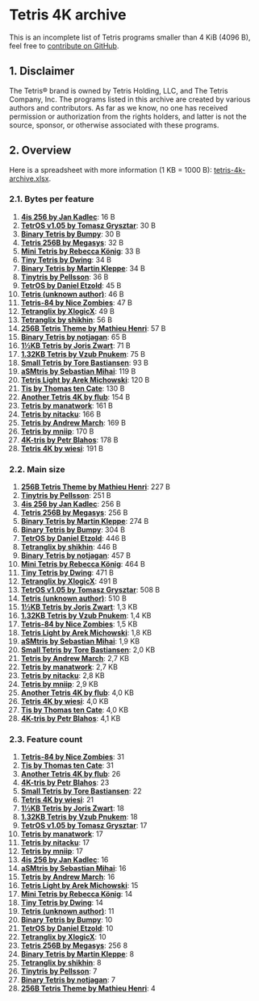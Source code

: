 # Tetris 4K archive

This is an incomplete list of Tetris programs smaller than 4 KiB (4096 B), feel free to [contribute on GitHub](https://github.com/nineteendo/tetris4karchive).

## 1. Disclaimer

The Tetris® brand is owned by Tetris Holding, LLC, and The Tetris Company, Inc. The programs listed in this archive are created by various authors and contributors. As far as we know, no one has received permission or authorization from the rights holders, and latter is not the source, sponsor, or otherwise associated with these programs.

## 2. Overview

Here is a spreadsheet with more information (1 KB = 1000 B): [tetris-4k-archive.xlsx](tetris-4k-archive.xlsx).

### 2.1. Bytes per feature

1. [**4is 256 by Jan Kadlec**](4is-256/README.md): 16 B
2. [**TetrOS v1.05 by Tomasz Grysztar**](tetros-v105/README.md): 30 B
3. [**Binary Tetris by Bumpy**](binary-tetris/README.md): 30 B
4. [**Tetris 256B by Megasys**](tetris-256b/README.md): 32 B
5. [**Mini Tetris by Rebecca König**](mini-tetris/README.md): 33 B
6. [**Tiny Tetris by Dwing**](tiny-tetris/README.md): 34 B
7. [**Binary Tetris by Martin Kleppe**](binary-tetris-2/README.md): 34 B
8. [**Tinytris by Pellsson**](tinytris/README.md): 36 B
9. [**TetrOS by Daniel Etzold**](tetros/README.md): 45 B
10. [**Tetris (unknown author)**](tetris/README.md): 46 B
11. [**Tetris-84 by Nice Zombies**](tetris-84/README.md): 47 B
12. [**Tetranglix by XlogicX**](tetranglix/README.md): 49 B
13. [**Tetranglix by shikhin**](tetranglix-2/README.md): 56 B
14. [**256B Tetris Theme by Mathieu Henri**](256b-tetris-theme/README.md): 57 B
15. [**Binary Tetris by notjagan**](binary-tetris-3/README.md): 65 B
16. [**1½KB Tetris by Joris Zwart**](1.5kb-tetris/README.md): 71 B
17. [**1.32KB Tetris by Vzub Pnukem**](1.32kb-tetris/README.md): 75 B
18. [**Small Tetris by Tore Bastiansen**](small-tetris/README.md): 93 B
19. [**aSMtris by Sebastian Mihai**](asmtris/README.md): 119 B
20. [**Tetris Light by Arek Michowski**](tetris-light/README.md): 120 B
21. [**Tis by Thomas ten Cate**](tis/README.md): 130 B
22. [**Another Tetris 4K by flub**](another-tetris-4k/README.md): 154 B
23. [**Tetris by manatwork**](tetris-2/README.md): 161 B
24. [**Tetris by nitacku**](tetris-3/README.md): 166 B
25. [**Tetris by Andrew March**](tetris-5/README.md): 169 B
26. [**Tetris by mniip**](tetris-4/README.md): 170 B
27. [**4K-tris by Petr Blahos**](4k-tris/README.md): 178 B
28. [**Tetris 4K by wiesi**](tetris-4k/README.md): 191 B

### 2.2. Main size

1. [**256B Tetris Theme by Mathieu Henri**](256b-tetris-theme/README.md): 227 B
2. [**Tinytris by Pellsson**](tinytris/README.md): 251 B
3. [**4is 256 by Jan Kadlec**](4is-256/README.md): 256 B
4. [**Tetris 256B by Megasys**](tetris-256b/README.md): 256 B
5. [**Binary Tetris by Martin Kleppe**](binary-tetris-2/README.md): 274 B
6. [**Binary Tetris by Bumpy**](binary-tetris/README.md): 304 B
7. [**TetrOS by Daniel Etzold**](tetros/README.md): 446 B
8. [**Tetranglix by shikhin**](tetranglix-2/README.md): 446 B
9. [**Binary Tetris by notjagan**](binary-tetris-3/README.md): 457 B
10. [**Mini Tetris by Rebecca König**](mini-tetris/README.md): 464 B
11. [**Tiny Tetris by Dwing**](tiny-tetris/README.md): 471 B
12. [**Tetranglix by XlogicX**](tetranglix/README.md): 491 B
13. [**TetrOS v1.05 by Tomasz Grysztar**](tetros-v105/README.md): 508 B
14. [**Tetris (unknown author)**](tetris/README.md): 510 B
15. [**1½KB Tetris by Joris Zwart**](1.5kb-tetris/README.md): 1,3 KB
16. [**1.32KB Tetris by Vzub Pnukem**](1.32kb-tetris/README.md): 1,4 KB
17. [**Tetris-84 by Nice Zombies**](tetris-84/README.md): 1,5 KB
18. [**Tetris Light by Arek Michowski**](tetris-light/README.md): 1,8 KB
19. [**aSMtris by Sebastian Mihai**](asmtris/README.md): 1,9 KB
20. [**Small Tetris by Tore Bastiansen**](small-tetris/README.md): 2,0 KB
21. [**Tetris by Andrew March**](tetris-5/README.md): 2,7 KB
22. [**Tetris by manatwork**](tetris-2/README.md): 2,7 KB
23. [**Tetris by nitacku**](tetris-3/README.md): 2,8 KB
24. [**Tetris by mniip**](tetris-4/README.md): 2,9 KB
25. [**Another Tetris 4K by flub**](another-tetris-4k/README.md): 4,0 KB
26. [**Tetris 4K by wiesi**](tetris-4k/README.md): 4,0 KB
27. [**Tis by Thomas ten Cate**](tis/README.md): 4,0 KB
28. [**4K-tris by Petr Blahos**](4k-tris/README.md): 4,1 KB

### 2.3. Feature count

1. [**Tetris-84 by Nice Zombies**](tetris-84/README.md): 31
2. [**Tis by Thomas ten Cate**](tis/README.md): 31
3. [**Another Tetris 4K by flub**](another-tetris-4k/README.md): 26
4. [**4K-tris by Petr Blahos**](4k-tris/README.md): 23
5. [**Small Tetris by Tore Bastiansen**](small-tetris/README.md): 22
6. [**Tetris 4K by wiesi**](tetris-4k/README.md): 21
7. [**1½KB Tetris by Joris Zwart**](1.5kb-tetris/README.md): 18
8. [**1.32KB Tetris by Vzub Pnukem**](1.32kb-tetris/README.md): 18
9. [**TetrOS v1.05 by Tomasz Grysztar**](tetros-v105/README.md): 17
10. [**Tetris by manatwork**](tetris-2/README.md): 17
11. [**Tetris by nitacku**](tetris-3/README.md): 17
12. [**Tetris by mniip**](tetris-4/README.md): 17
13. [**4is 256 by Jan Kadlec**](4is-256/README.md): 16
14. [**aSMtris by Sebastian Mihai**](asmtris/README.md): 16
15. [**Tetris by Andrew March**](tetris-5/README.md): 16
16. [**Tetris Light by Arek Michowski**](tetris-light/README.md): 15
17. [**Mini Tetris by Rebecca König**](mini-tetris/README.md): 14
18. [**Tiny Tetris by Dwing**](tiny-tetris/README.md): 14
19. [**Tetris (unknown author)**](tetris/README.md): 11
20. [**Binary Tetris by Bumpy**](binary-tetris/README.md): 10
21. [**TetrOS by Daniel Etzold**](tetros/README.md): 10
22. [**Tetranglix by XlogicX**](tetranglix/README.md): 10
23. [**Tetris 256B by Megasys**](tetris-256b/README.md): 256 8
24. [**Binary Tetris by Martin Kleppe**](binary-tetris-2/README.md): 8
25. [**Tetranglix by shikhin**](tetranglix-2/README.md): 8
26. [**Tinytris by Pellsson**](tinytris/README.md): 7
27. [**Binary Tetris by notjagan**](binary-tetris-3/README.md): 7
28. [**256B Tetris Theme by Mathieu Henri**](256b-tetris-theme/README.md): 4